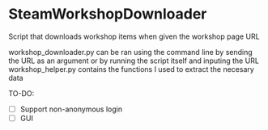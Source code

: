 # SteamWorkshopDownloader
Script that downloads workshop items when given the workshop page URL

workshop_downloader.py can be ran using the command line by sending the URL as an argument or by running the script itself and inputing the URL
workshop_helper.py contains the functions I used to extract the necesary data

TO-DO:
- [ ] Support non-anonymous login
- [ ] GUI
